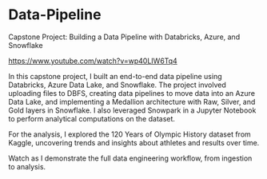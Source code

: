 # Data-Pipeline
Capstone Project: Building a Data Pipeline with Databricks, Azure, and Snowflake

https://www.youtube.com/watch?v=wp40LIW6Tq4 

In this capstone project, I built an end-to-end data pipeline using Databricks, Azure Data Lake, and Snowflake. The project involved uploading files to DBFS, creating data pipelines to move data into an Azure Data Lake, and implementing a Medallion architecture with Raw, Silver, and Gold layers in Snowflake. I also leveraged Snowpark in a Jupyter Notebook to perform analytical computations on the dataset.  

For the analysis, I explored the 120 Years of Olympic History dataset from Kaggle, uncovering trends and insights about athletes and results over time.

Watch as I demonstrate the full data engineering workflow, from ingestion to analysis.
